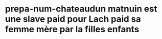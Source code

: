# prepa-num-chateaudun  matnuin est une slave paid pour Lach paid sa femme mère par la filles enfants 
